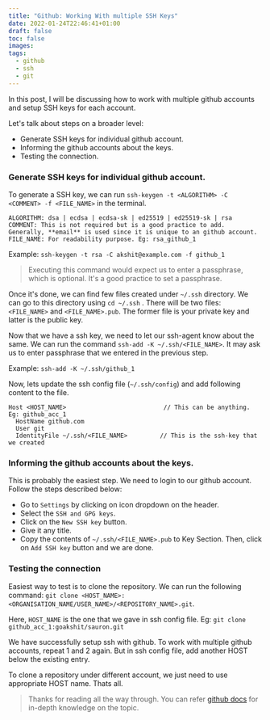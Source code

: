 ```yaml
---
title: "Github: Working With multiple SSH Keys"
date: 2022-01-24T22:46:41+01:00
draft: false
toc: false
images:
tags:
  - github
  - ssh
  - git
---
```


In this post, I will be discussing how to work with multiple github accounts and setup SSH keys for each account. 

Let's talk about steps on a broader level:
- Generate SSH keys for individual github account.
- Informing the github accounts about the keys.
- Testing the connection.

### Generate SSH keys for individual github account.
To generate a SSH key, we can run `ssh-keygen -t <ALGORITHM> -C <COMMENT> -f <FILE_NAME>` in the terminal.
```
ALGORITHM: dsa | ecdsa | ecdsa-sk | ed25519 | ed25519-sk | rsa
COMMENT: This is not required but is a good practice to add. Generally, **email** is used since it is unique to an github account.
FILE_NAME: For readability purpose. Eg: rsa_github_1
```

Example: `ssh-keygen -t rsa -C akshit@example.com -f github_1`

> Executing this command would expect us to enter a passphrase, which is optional. It's a good practice to set a passphrase.

Once it's done, we can find few files created under `~/.ssh` directory. We can go to this directory using `cd ~/.ssh` . There will be two files: `<FILE_NAME>` and `<FILE_NAME>.pub`. The former file is your private key and latter is the public key.

Now that we have a ssh key, we need to let our ssh-agent know about the same. We can run the command `ssh-add -K ~/.ssh/<FILE_NAME>`. It may ask us to enter passphrase that we entered in the previous step.

Example: `ssh-add -K ~/.ssh/github_1`

Now, lets update the ssh config file (`~/.ssh/config`) and add following content to the file.
```
Host <HOST_NAME>                           // This can be anything. Eg: github_acc_1
  HostName github.com
  User git
  IdentityFile ~/.ssh/<FILE_NAME>         // This is the ssh-key that we created
```

### Informing the github accounts about the keys.

This is probably the easiest step. We need to login to our github account. Follow the steps described below:
- Go to `Settings` by clicking on icon dropdown on the header.
- Select the `SSH and GPG keys`.
- Click on the `New SSH key` button.
- Give it any title.
- Copy the contents of `~/.ssh/<FILE_NAME>.pub` to Key Section. Then, click on `Add SSH key` button and we are done.

### Testing the connection

Easiest way to test is to clone the repository. We can run the following command:
`git clone <HOST_NAME>:<ORGANISATION_NAME/USER_NAME>/<REPOSITORY_NAME>.git`.

Here, `HOST_NAME` is the one that we gave in ssh config file. 
Eg: `git clone github_acc_1:goakshit/sauron.git`

We have successfully setup ssh with github. To work with multiple github accounts, repeat 1 and 2 again. But in ssh config file, add another HOST below the existing entry.

To clone a repository under different account, we just need to use appropriate HOST name. Thats all.

>Thanks for reading all the way through. You can refer [github docs](https://docs.github.com/en/authentication/connecting-to-github-with-ssh/about-ssh) for in-depth knowledge on the topic.
